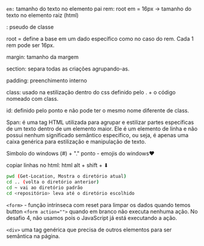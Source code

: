 `em:` tamanho do texto no elemento pai
rem: root em = 16px -> tamanho do texto no elemento raiz (html)

: pseudo de classe

root = define a base em um dado específico como no caso do rem. Cada 1 rem pode ser 16px.

margin: tamanho da margem

section: separa todas as criações agrupando-as.

padding: preenchimento interno 

class: usado na estilização dentro do css definido pelo . + o código nomeado com class.

id: definido pelo ponto e não pode ter o mesmo nome diferente de class.

Span: é uma tag HTML utilizada para agrupar e estilizar partes específicas de um texto dentro de um elemento maior. Ele é um elemento de linha e não possui nenhum significado semântico específico, ou seja, é apenas uma caixa genérica para estilização e manipulação de texto.

Simbolo do windows (#) + "." ponto - emojis do windows❤

copiar linhas no html: html alt + shift + ⬇

~~~bash
pwd (Get-Location, Mostra o diretório atual)
cd .. (volta o diretório anterior)
cd ~ vai ao diretório padrão
cd <repositório> leva até o diretório escolhido
~~~

`<form>` - função intrínseca com reset para limpar os dados quando temos button
`<form action="">` quando em branco não executa nenhuma ação. No desafio 4, não usamos pois o JavaScript já está executando a ação.

`<div>` uma tag genérica que precisa de outros elementos para ser semântica na página.


